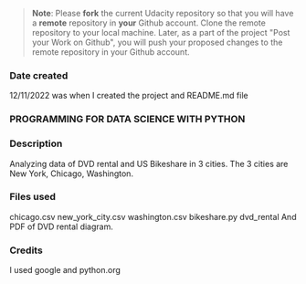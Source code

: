 >**Note**: Please **fork** the current Udacity repository so that you will have a **remote** repository in **your** Github account. Clone the remote repository to your local machine. Later, as a part of the project "Post your Work on Github", you will push your proposed changes to the remote repository in your Github account.

### Date created
12/11/2022 was when I created the project and README.md file

### PROGRAMMING FOR DATA SCIENCE WITH PYTHON

### Description
Analyzing data of DVD rental and US Bikeshare in 3 cities.
The 3 cities are New York, Chicago, Washington.

### Files used
chicago.csv
new_york_city.csv
washington.csv
bikeshare.py
dvd_rental
And PDF of DVD rental diagram.

### Credits
I used google and python.org
